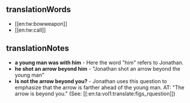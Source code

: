 ## translationWords

* [[en:tw:bowweapon]]
* [[en:tw:call]]

## translationNotes

* **a young man was with him** - Here the word "him" refers to Jonathan.
* **he shot an arrow beyond him** - "Jonathan shot an arrow beyond the young man"
* **Is not the arrow beyond you?** - Jonathan uses this question to emphasize that the arrow is farther ahead of the young man. AT: "The arrow is beyond you." (See: [[:en:ta:vol1:translate:figs_rquestion]])
